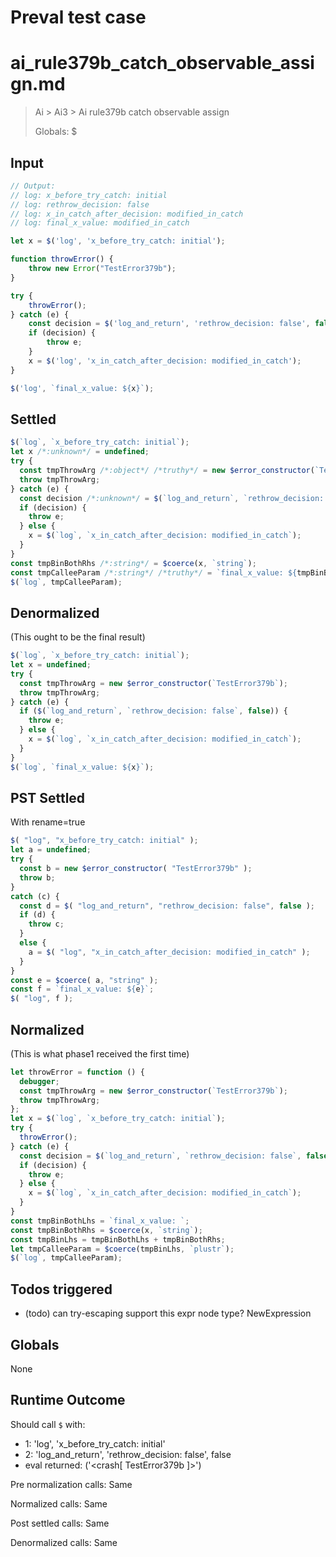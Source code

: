 # Preval test case

# ai_rule379b_catch_observable_assign.md

> Ai > Ai3 > Ai rule379b catch observable assign
>
> Globals: $

## Input

`````js filename=intro
// Output:
// log: x_before_try_catch: initial
// log: rethrow_decision: false
// log: x_in_catch_after_decision: modified_in_catch
// log: final_x_value: modified_in_catch

let x = $('log', 'x_before_try_catch: initial');

function throwError() {
    throw new Error("TestError379b");
}

try {
    throwError();
} catch (e) {
    const decision = $('log_and_return', 'rethrow_decision: false', false); // runtime: false
    if (decision) {
        throw e;
    }
    x = $('log', 'x_in_catch_after_decision: modified_in_catch');
}

$('log', `final_x_value: ${x}`);
`````


## Settled


`````js filename=intro
$(`log`, `x_before_try_catch: initial`);
let x /*:unknown*/ = undefined;
try {
  const tmpThrowArg /*:object*/ /*truthy*/ = new $error_constructor(`TestError379b`);
  throw tmpThrowArg;
} catch (e) {
  const decision /*:unknown*/ = $(`log_and_return`, `rethrow_decision: false`, false);
  if (decision) {
    throw e;
  } else {
    x = $(`log`, `x_in_catch_after_decision: modified_in_catch`);
  }
}
const tmpBinBothRhs /*:string*/ = $coerce(x, `string`);
const tmpCalleeParam /*:string*/ /*truthy*/ = `final_x_value: ${tmpBinBothRhs}`;
$(`log`, tmpCalleeParam);
`````


## Denormalized
(This ought to be the final result)

`````js filename=intro
$(`log`, `x_before_try_catch: initial`);
let x = undefined;
try {
  const tmpThrowArg = new $error_constructor(`TestError379b`);
  throw tmpThrowArg;
} catch (e) {
  if ($(`log_and_return`, `rethrow_decision: false`, false)) {
    throw e;
  } else {
    x = $(`log`, `x_in_catch_after_decision: modified_in_catch`);
  }
}
$(`log`, `final_x_value: ${x}`);
`````


## PST Settled
With rename=true

`````js filename=intro
$( "log", "x_before_try_catch: initial" );
let a = undefined;
try {
  const b = new $error_constructor( "TestError379b" );
  throw b;
}
catch (c) {
  const d = $( "log_and_return", "rethrow_decision: false", false );
  if (d) {
    throw c;
  }
  else {
    a = $( "log", "x_in_catch_after_decision: modified_in_catch" );
  }
}
const e = $coerce( a, "string" );
const f = `final_x_value: ${e}`;
$( "log", f );
`````


## Normalized
(This is what phase1 received the first time)

`````js filename=intro
let throwError = function () {
  debugger;
  const tmpThrowArg = new $error_constructor(`TestError379b`);
  throw tmpThrowArg;
};
let x = $(`log`, `x_before_try_catch: initial`);
try {
  throwError();
} catch (e) {
  const decision = $(`log_and_return`, `rethrow_decision: false`, false);
  if (decision) {
    throw e;
  } else {
    x = $(`log`, `x_in_catch_after_decision: modified_in_catch`);
  }
}
const tmpBinBothLhs = `final_x_value: `;
const tmpBinBothRhs = $coerce(x, `string`);
const tmpBinLhs = tmpBinBothLhs + tmpBinBothRhs;
let tmpCalleeParam = $coerce(tmpBinLhs, `plustr`);
$(`log`, tmpCalleeParam);
`````


## Todos triggered


- (todo) can try-escaping support this expr node type? NewExpression


## Globals


None


## Runtime Outcome


Should call `$` with:
 - 1: 'log', 'x_before_try_catch: initial'
 - 2: 'log_and_return', 'rethrow_decision: false', false
 - eval returned: ('<crash[ TestError379b ]>')

Pre normalization calls: Same

Normalized calls: Same

Post settled calls: Same

Denormalized calls: Same
